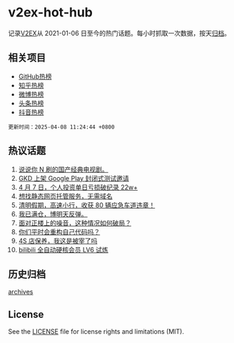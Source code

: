 # v2ex-hot-hub

 记录[V2EX](https://www.v2ex.com/)从 2021-01-06 日至今的热门话题。每小时抓取一次数据，按天[归档](archives)。
 
 ## 相关项目

- [GitHub热榜](https://github.com/it985/github-hot-hub)
- [知乎热榜](https://github.com/it985/zhihu-hot-hub)
- [微博热榜](https://github.com/it985/weibo-hot-hub)
- [头条热榜](https://github.com/it985/toutiao-hot-hub)
- [抖音热榜](https://github.com/it985/douyin-hot-hub)


 `更新时间：2025-04-08 11:24:44 +0800`

## 热议话题

1. [说说你 N 刷的国产经典电视剧。](https://www.v2ex.com/t/1123705)
1. [GKD 上架 Google Play 封闭式测试邀请](https://www.v2ex.com/t/1123733)
1. [4 月 7 日，个人投资单日亏损破纪录 22w+](https://www.v2ex.com/t/1123764)
1. [想找静态网页托管服务，无需域名](https://www.v2ex.com/t/1123748)
1. [清明假期，高速小行，收获 80 辆应急车道违章！](https://www.v2ex.com/t/1123821)
1. [我已满仓，博明天反弹。](https://www.v2ex.com/t/1123753)
1. [面对正楼上的噪音，这种情况如何破局？](https://www.v2ex.com/t/1123679)
1. [你们平时会重构自己代码吗？](https://www.v2ex.com/t/1123707)
1. [4S 店保养，我这是被宰了吗](https://www.v2ex.com/t/1123765)
1. [bilibili 全自动硬核会员 LV6 试炼](https://www.v2ex.com/t/1123737)

## 历史归档

[archives](archives)

## License

See the [LICENSE](LICENSE) file for license rights and limitations (MIT).
